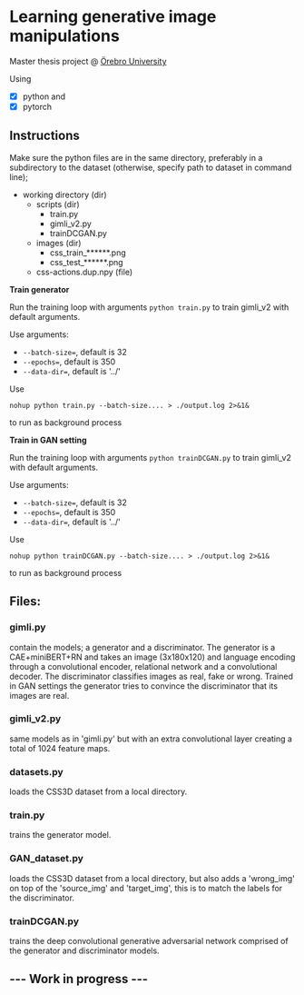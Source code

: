 # Learning generative image manipulations

Master thesis project @ [Örebro University](oru.se)

Using 
- [x] python and 
- [x] pytorch

## Instructions
Make sure the python files are in the same directory, preferably in a subdirectory to the dataset (otherwise, specify path to dataset in command line);
  - working directory (dir)
    - scripts (dir)
        - train.py
        - gimli_v2.py
        - trainDCGAN.py
    - images (dir)
        - css_train_******.png
        - css_test_******.png
    - css-actions.dup.npy (file)

**Train generator**

Run the training loop with arguments
  `python train.py`
to train gimli_v2 with default arguments.

Use arguments:
- `--batch-size=`, default is 32
- `--epochs=`, default is 350
- `--data-dir=`, default is '../'

Use

  `nohup python train.py --batch-size.... > ./output.log 2>&1&`
  
to run as background process


**Train in GAN setting**

Run the training loop with arguments
  `python trainDCGAN.py`
to train gimli_v2 with default arguments.

Use arguments:
- `--batch-size=`, default is 32
- `--epochs=`, default is 350
- `--data-dir=`, default is '../'

Use

  `nohup python trainDCGAN.py --batch-size.... > ./output.log 2>&1&`

to run as background process



## Files:
### gimli.py 
contain the models; a generator and a discriminator. The generator is a CAE+miniBERT+RN and takes an image (3x180x120) and language encoding through a convolutional encoder, relational network and a convolutional decoder. The discriminator classifies images as real, fake or wrong. Trained in GAN settings the generator tries to convince the discriminator that its images are real.

### gimli_v2.py
same models as in 'gimli.py' but with an extra convolutional layer creating a total of 1024 feature maps.

### datasets.py 
loads the CSS3D dataset from a local directory.

### train.py 
trains the generator model.

### GAN_dataset.py 
loads the CSS3D dataset from a local directory, but also adds a 'wrong_img' on top of the 'source_img' and 'target_img', this is to match the labels for the discriminator.

### trainDCGAN.py 
trains the deep convolutional generative adversarial network comprised of the generator and discriminator models.


## --- Work in progress ---
